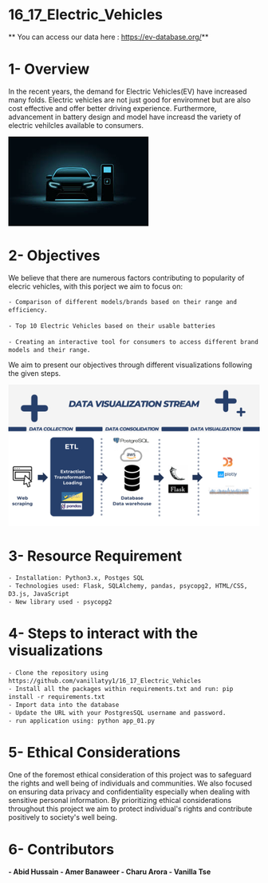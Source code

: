# 16_17_Electric_Vehicles
**
You can access our data here : https://ev-database.org/**

# 1- Overview 
In the recent years, the demand for Electric Vehicles(EV) have increased many folds. Electric vehicles are not just good for enviromnet but are also cost effective and offer better driving experience. Furthermore, advancement in battery design and model have increasd the variety of electric vehilcles available to consumers.

![alt text](EV.png)

# 2- Objectives
We believe that there are numerous factors contributing to popularity of elecric vehicles, with this porject we aim to focus on:

    - Comparison of different models/brands based on their range and efficiency.

    - Top 10 Electric Vehicles based on their usable batteries

    - Creating an interactive tool for consumers to access different brand models and their range. 

We aim to present our objectives through different visualizations following the given steps.

![alt text](data_vis.png)


# 3- Resource Requirement
    - Installation: Python3.x, Postges SQL
    - Technologies used: Flask, SQLAlchemy, pandas, psycopg2, HTML/CSS, D3.js, JavaScript
    - New library used - psycopg2
    
# 4- Steps to interact with the visualizations
    - Clone the repository using https://github.com/vanillatyy1/16_17_Electric_Vehicles
    - Install all the packages within requirements.txt and run: pip install -r requirements.txt
    - Import data into the database
    - Update the URL with your PostgresSQL username and password.
    - run application using: python app_01.py

# 5- Ethical Considerations
One of the foremost ethical consideration of this project was to safeguard the rights and well being of individuals and communities. We also focused on ensuring data privacy and confidentiality especially when dealing with sensitive personal information. By prioritizing ethical considerations throughout this project we aim to protect individual's rights and contribute positively to society's well being. 


# 6- Contributors 
**- Abid Hussain
    - Amer Banaweer
    - Charu Arora
    - Vanilla Tse**
